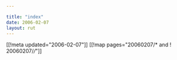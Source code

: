 ```yaml
---

title: "index"
date: 2006-02-07
layout: rut
---
```


[[!meta updated="2006-02-07"]]
[[!map pages="20060207/* and ! 20060207/*/*"]]

